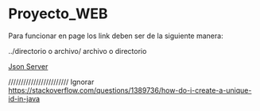 # Proyecto_WEB

Para funcionar en page los link deben ser de la siguiente manera:

../directorio o archivo/ archivo o directorio

[Json Server](https://github.com/typicode/json-server)


////////////////////////
Ignorar
https://stackoverflow.com/questions/1389736/how-do-i-create-a-unique-id-in-java
